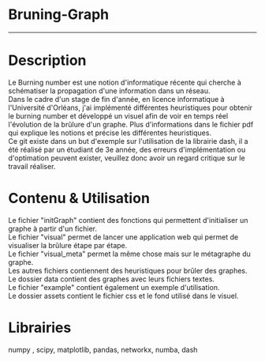 # Bruning-Graph
*********************
# Description
Le Burning number est une notion d'informatique récente qui cherche à schématiser la propagation d'une information dans un réseau. <br/>
Dans le cadre d'un stage de fin d'année, en licence informatique à l'Université d'Orléans, j'ai implémenté différentes heuristiques
pour obtenir le burning number et développé un visuel afin de voir en temps réel l'évolution de la brûlure d'un graphe. 
Plus d'informations dans le fichier pdf qui explique les notions et précise les différentes heuristiques. <br/>
Ce git existe dans un but d'exemple sur l'utilisation de la librairie dash, il a été réalisé par un étudiant de 3e année, des erreurs d'implémentation ou d'optimation
peuvent exister, veuillez donc avoir un regard critique sur le travail réaliser.
# Contenu & Utilisation
Le fichier "initGraph" contient des fonctions qui permettent d'initialiser un graphe à partir d'un fichier. <br/>
Le fichier "visual" permet de lancer une application web qui permet de visualiser la brûlure étape par étape. <br/>
Le fichier "visual_meta" permet la même chose mais sur le métagraphe du graphe. <br/>
Les autres fichiers contiennent des heuristiques pour brûler des graphes. <br/>
Le dossier data contient des graphes avec leurs fichiers textes.<br/>
Le fichier "example" contient également un exemple d'utilisation.<br/>
Le dossier assets contient le fichier css et le fond utilisé dans le visuel.
# Librairies
numpy , scipy, matplotlib, pandas, networkx, numba, dash
